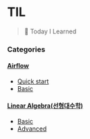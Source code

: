 # TIL
> 📝 Today I Learned

### Categories
#### [Airflow](Airflow)
- [Quick start](/airflow/airflow_quickstart.md)
- [Basic](/airflow/airflow_basic.md)

#### [Linear Algebra(선형대수학)](linear_algebra)
- [Basic](/linear_algebra/linear_algebra_basic.md)
- [Advanced](/linear_algebra/linear_algebra_advanced.md)